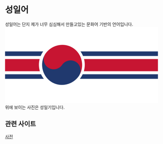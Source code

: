 # 성일어
성일어는 단지 제가 너무 심심해서 만들고있는 문화어 기반의 언어입니다.
![](/images/Untitled.png)
위에 보이는 사진은 성일기입니다.
## 관련 사이트
[사전](dic/conlang_1_dic.md)
